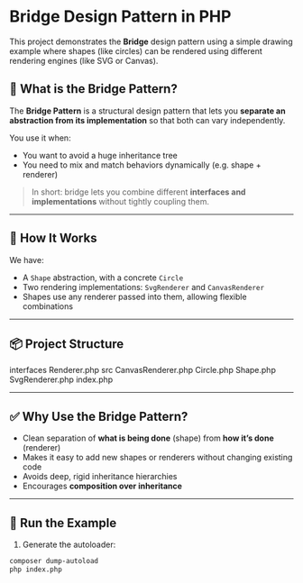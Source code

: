 # Bridge Design Pattern in PHP

This project demonstrates the **Bridge** design pattern using a simple drawing example where shapes (like circles) can be rendered using different rendering engines (like SVG or Canvas).

## 🧠 What is the Bridge Pattern?

The **Bridge Pattern** is a structural design pattern that lets you **separate an abstraction from its implementation** so that both can vary independently.

You use it when:
- You want to avoid a huge inheritance tree
- You need to mix and match behaviors dynamically (e.g. shape + renderer)

> In short: bridge lets you combine different **interfaces and implementations** without tightly coupling them.

---

## 🧪 How It Works

We have:
- A `Shape` abstraction, with a concrete `Circle`
- Two rendering implementations: `SvgRenderer` and `CanvasRenderer`
- Shapes use any renderer passed into them, allowing flexible combinations

---

## 📦 Project Structure

interfaces
    Renderer.php
src
    CanvasRenderer.php
    Circle.php
    Shape.php
    SvgRenderer.php
index.php

---

## ✅ Why Use the Bridge Pattern?

- Clean separation of **what is being done** (shape) from **how it’s done** (renderer)
- Makes it easy to add new shapes or renderers without changing existing code
- Avoids deep, rigid inheritance hierarchies
- Encourages **composition over inheritance**

---

## 🧪 Run the Example

1. Generate the autoloader:

```bash
composer dump-autoload
php index.php
